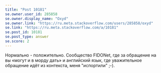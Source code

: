 ```yaml
---
title: "Post 10181"
se.owner.user_id: 285858
se.owner.display_name: "Oxyd"
se.owner.link: "https://ru.meta.stackoverflow.com/users/285858/oxyd"
se.link: "https://ru.meta.stackoverflow.com/a/10181"
se.post_id: 10181
se.post_type: answer
se.score: 2
---
```

<p>Нормально - положительно. Сообщество FIDONet, где за обращение на вы «могут и в морду дать» и английский язык, где уважительное обращение идёт из контекста, меня "испортили" ;-).</p>
